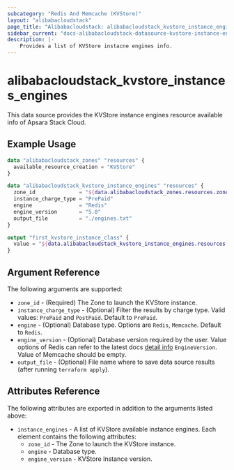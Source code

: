 ```yaml
---
subcategory: "Redis And Memcache (KVStore)"
layout: "alibabacloudstack"
page_title: "Alibabacloudstack: alibabacloudstack_kvstore_instance_engines"
sidebar_current: "docs-alibabacloudstack-datasource-kvstore-instance-engines"
description: |-
    Provides a list of KVStore instacne engines info.
---
```


# alibabacloudstack\_kvstore\_instances\_engines

This data source provides the KVStore instance engines resource available info of Apsara Stack Cloud.

## Example Usage

```tf
data "alibabacloudstack_zones" "resources" {
  available_resource_creation = "KVStore"
}

data "alibabacloudstack_kvstore_instance_engines" "resources" {
  zone_id              = "${data.alibabacloudstack_zones.resources.zones.0.id}"
  instance_charge_type = "PrePaid"
  engine               = "Redis"
  engine_version       = "5.0"
  output_file          = "./engines.txt"
}

output "first_kvstore_instance_class" {
  value = "${data.alibabacloudstack_kvstore_instance_engines.resources.instance_engines.0.engine}"
}
```

## Argument Reference

The following arguments are supported:

* `zone_id` - (Required) The Zone to launch the KVStore instance.
* `instance_charge_type` - (Optional) Filter the results by charge type. Valid values: `PrePaid` and `PostPaid`. Default to `PrePaid`.
* `engine` - (Optional) Database type. Options are `Redis`, `Memcache`. Default to `Redis`.
* `engine_version` - (Optional) Database version required by the user. Value options of Redis can refer to the latest docs [detail info](https://www.alibabacloud.com/help/doc-detail/60873.htm) `EngineVersion`. Value of Memcache should be empty.
* `output_file` - (Optional) File name where to save data source results (after running `terraform apply`).

## Attributes Reference

The following attributes are exported in addition to the arguments listed above:

* `instance_engines` - A list of KVStore available instance engines. Each element contains the following attributes:
    * `zone_id` - The Zone to launch the KVStore instance.
    * `engine` - Database type.
    * `engine_version` - KVStore Instance version.
